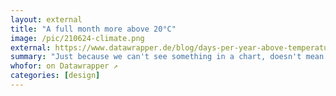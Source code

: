 ```yaml
---
layout: external
title: "A full month more above 20°C"
image: /pic/210624-climate.png
external: https://www.datawrapper.de/blog/days-per-year-above-temperature-climate-berlin
summary: "Just because we can't see something in a chart, doesn't mean it's not there."
whofor: on Datawrapper ↗
categories: [design]
---
```

